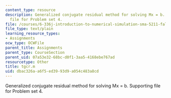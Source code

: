 ```yaml
---
content_type: resource
description: Generalized conjugate residual method for solving Mx = b. Supporting
  file for Problem set 4.
file: /courses/6-336j-introduction-to-numerical-simulation-sma-5211-fall-2003/dbac326aa6f5ed3993d9a054c483a8cd_tgcr.m
file_type: text/plain
learning_resource_types:
- Assignments
ocw_type: OCWFile
parent_title: Assignments
parent_type: CourseSection
parent_uid: 07a53e32-68bc-d0f1-3aa5-4168ebe767ad
resourcetype: Other
title: tgcr.m
uid: dbac326a-a6f5-ed39-93d9-a054c483a8cd
---
```

Generalized conjugate residual method for solving Mx = b. Supporting file for Problem set 4.

